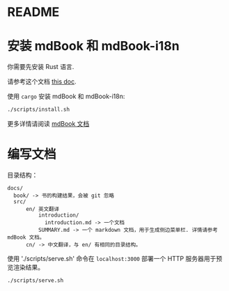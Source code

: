 # README

# 安装 mdBook 和 mdBook-i18n

你需要先安装 Rust 语言.

请参考这个文档 [this doc](https://www.rust-lang.org/learn/get-started).

使用 `cargo` 安装 mdBook 和 mdBook-i18n:

```bash
./scripts/install.sh
```

更多详情请阅读 [mdBook 文档](https://rust-lang.github.io/mdBook/format/summary.html)

# 编写文档

目录结构：
```text
docs/
  book/ -> 书的构建结果，会被 git 忽略
  src/
      en/ 英文翻译
          introduction/
            introduction.md -> 一个文档 
          SUMMARY.md -> 一个 markdown 文档，用于生成侧边菜单栏. 详情请参考 mdBook 文档。
      cn/ -> 中文翻译，与 en/ 有相同的目录结构。
```

使用 './scripts/serve.sh' 命令在 `localhost:3000` 部署一个 HTTP 服务器用于预览渲染结果。
```bash
./scripts/serve.sh
```
